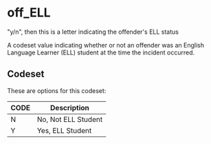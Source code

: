 
# off_ELL

 "y/n", then this is a letter indicating the offender's  ELL status

A codeset value indicating whether or not an offender was an English Language Learner (ELL) student at the time the incident occurred.

## Codeset

These are options for this codeset:

| CODE   | Description         |
|--------|---------------------|
| N      | No, Not ELL Student |
| Y      | Yes, ELL Student    |

    